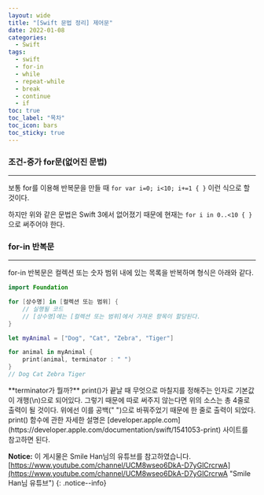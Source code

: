 ```yaml
---
layout: wide
title: "[Swift 문법 정리] 제어문"
date: 2022-01-08
categories:
  - Swift
tags:
  - swift
  - for-in
  - while
  - repeat-while
  - break
  - continue
  - if
toc: true
toc_label: "목차"
toc_icon: bars
toc_sticky: true
---
```


### 조건-증가 for문(없어진 문법)

---

보통 for를 이용해 반복문을 만들 때 `for var i=0; i<10; i+=1 { }` 이런 식으로 할 것이다.

하지만 위와 같은 문법은 Swift 3에서 없어졌기 때문에 현재는 `for i in 0..<10 { }`으로 써주어야 한다.

### for-in 반복문

---

for-in 반복문은 컬렉션 또는 숫자 범위 내에 있는 목록을 반복하며 형식은 아래와 같다.

```swift
import Foundation

for [상수명] in [컬렉션 또는 범위] {
    // 실행될 코드
    // [상수명]에는 [컬렉션 또는 범위]에서 가져온 항목이 할당된다.
}

let myAnimal = ["Dog", "Cat", "Zebra", "Tiger"]

for animal in myAnimal {
    print(animal, terminator : " ")
}
// Dog Cat Zebra Tiger
```

<div class="notice--primary" markdown="1">
**terminator가 뭘까?** print()가 끝날 때 무엇으로 마칠지를 정해주는 인자로 기본값이 개행(\n)으로 되어있다. 그렇기 때문에 따로 써주지 않는다면 위의 소스는 총 4줄로 출력이 될 것이다. 위에선 이를 공백(" ")으로 바꿔주었기 때문에 한 줄로 출력이 되었다. print() 함수에 관한 자세한 설명은 [developer.apple.com](https://developer.apple.com/documentation/swift/1541053-print) 사이트를 참고하면 된다.
</div>








**Notice:** 이 게시물은 Smile Han님의 유튜브를 참고하였습니다.<br>
[https://www.youtube.com/channel/UCM8wseo6DkA-D7yGlCrcrwA](https://www.youtube.com/channel/UCM8wseo6DkA-D7yGlCrcrwA "Smile Han님 유튜브")
{: .notice--info}